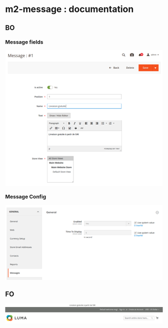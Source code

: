 # m2-message : documentation

## BO
### Message fields
![](images/message_bo.png)

### Message Config
![](images/message_config.png)

## FO
![](images/message_fo.png)
